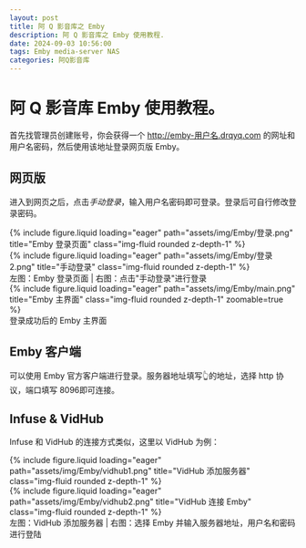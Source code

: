 ```yaml
---
layout: post
title: 阿 Q 影音库之 Emby
description: 阿 Q 影音库之 Emby 使用教程.
date: 2024-09-03 10:56:00
tags: Emby media-server NAS
categories: 阿Q影音库
---
```


# 阿 Q 影音库 Emby 使用教程。

首先找管理员创建账号，你会获得一个 http://emby-用户名.drqyq.com 的网址和用户名密码，然后使用该地址登录网页版 Emby。

## 网页版
进入到网页之后，点击*手动登录*，输入用户名密码即可登录。登录后可自行修改登录密码。
<div class="row mt-3">
    <div class="col-sm mt-3 mt-md-0">
        {% include figure.liquid loading="eager" path="assets/img/Emby/登录.png" title="Emby 登录页面" class="img-fluid rounded z-depth-1" %}
    </div>
    <div class="col-sm mt-3 mt-md-0">
        {% include figure.liquid loading="eager" path="assets/img/Emby/登录2.png" title="手动登录" class="img-fluid rounded z-depth-1" %}
    </div>
</div>
<div class="caption">
    左图：Emby 登录页面 | 右图：点击"手动登录"进行登录
</div>

<div class="row mt-3">
    <div class="col-sm mt-3 mt-md-0">
        {% include figure.liquid loading="eager" path="assets/img/Emby/main.png" title="Emby 主界面" class="img-fluid rounded z-depth-1" zoomable=true %}
    </div>
</div>
<div class="caption">
    登录成功后的 Emby 主界面
</div>

## Emby 客户端
可以使用 Emby 官方客户端进行登录。服务器地址填写👆的地址，选择 http 协议，端口填写 8096即可连接。

## Infuse & VidHub
Infuse 和 VidHub 的连接方式类似，这里以 VidHub 为例：
<div class="row mt-3">
    <div class="col-sm mt-3 mt-md-0">
        {% include figure.liquid loading="eager" path="assets/img/Emby/vidhub1.png" title="VidHub 添加服务器" class="img-fluid rounded z-depth-1" %}
    </div>
    <div class="col-sm mt-3 mt-md-0">
        {% include figure.liquid loading="eager" path="assets/img/Emby/vidhub2.png" title="VidHub 连接 Emby" class="img-fluid rounded z-depth-1" %}
    </div>
</div>
<div class="caption">
    左图：VidHub 添加服务器 | 右图：选择 Emby 并输入服务器地址，用户名和密码进行登陆
</div>

